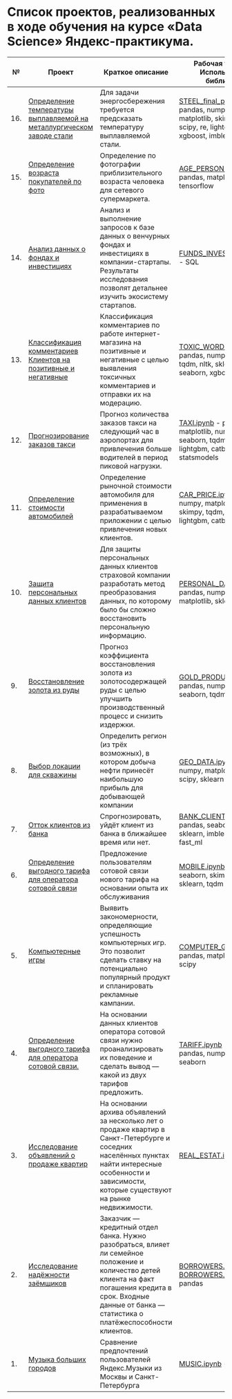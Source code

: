 # Список проектов, реализованных в ходе обучения на курсе «Data Science» Яндекс-практикума.

|№|Проект|Краткое описание|Рабочая тетрадь - Используемые библиотеки|
|---|---|---|---|
|16.|[Определение температуры выплавляемой на металлургическом заводе стали](./projects/README_20_STEEL.md)|Для задачи энергосбережения требуется предсказать температуру выплавляемой стали.|[STEEL_final_project.ipynb](./projects/ds_sprint_20_STEEL_final_project.ipynb) - pandas, numpy, seaborn, matplotlib, skimpy, sklearn, scipy, re, lightgbm, catboost, xgboost, imblearn.pipeline|
|15.|[Определение возраста покупателей по фото](./projects/README_18_AGE_PERSON.md)|Определение по фотографии приблизительного возраста человека для сетевого супермаркета.|[AGE_PERSON.ipynb](./projects/ds_sprint_18_AGE_PERSON_computer_vision.ipynb) - pandas, matplotlib, tensorflow|
|14.|[Анализ данных о фондах и инвестициях](./projects/README_17_SQL_INVESTMENT_FUNDS.md)|Анализ и выполнение запросов к базе данных о венчурных фондах и инвестициях в компании-стартапы. Результаты исследования позволят детальнее изучить экосистему стартапов.|[FUNDS_INVESTMENTSipynb](./projects/ds_sprint_17_SQL_INVESTMENT_FUNDS.ipynb) - SQL|
|13.|[Классификация комментариев Клиентов на позитивные и негативные](./projects/README_16_TOXIC_WORDS.md)|Классификация комментариев по работе интернет-магазина на позитивные и негативные с целью выявления токсичных комментариев и отправки их на модерацию.|[TOXIC_WORDS.ipynb](./projects/ds_sprint_16_TOXIC_WORDS.ipynb) - pandas, numpy, matplotlib, tqdm, nltk, sklearn, lightgbm, seaborn, xgboost|
|12.|[Прогнозирование заказов такси](./projects/README_15_ORDERING_TAXI.md)|Прогноз количества заказов такси на следующий час в аэропортах для привлечения больше водителей в период пиковой нагрузки.|[TAXI.ipynb](./projects/ds_sprint_15_ORDERING_TAXI.ipynb) - pandas, matplotlib, numpy, os, time, seaborn, tqdm, sklearn, lightgbm, catboost, xgboost, statsmodels|
|11.|[Определение стоимости автомобилей](./projects/README_14_AUTO_PRICE.md)|Определение рыночной стоимости автомобиля для применения в разрабатываемом приложении с целью привлечения новых клиентов.|[CAR_PRICE.ipynb](./projects/ds_sprint_14_AUTO_PRICE.ipynb) - pandas, numpy, matplotlib, seaborn, skimpy, tqdm, sklearn, lightgbm, catboost, xgboost|
|10.|[Защита персональных данных клиентов](./projects/README_13_PERSONAL_DATA.md)|Для защиты персональных данных клиентов страховой компании разработать метод преобразования данных, по которому было бы сложно восстановить персональную информацию.|[PERSONAL_DATA.ipynb](./projects/ds_sprint_13_PERSONAL_DATA.ipynb) - pandas, numpy, seaborn, matplotlib, sklearn|
|9.|[Восстановление золота из руды](./projects/README_12_GOLD_PRODUCER.md)|Прогноз коэффициента восстановления золота из золотосодержащей руды с целью улучшить производственный процесс и снизить издержки.|[GOLD_PRODUCER.ipynb](./projects/ds_sprint_12_GOLD_PRODUCER.ipynb) - pandas, numpy, matplotlib, seaborn, tqdm, sklearn|
|8.|[Выбор локации для скважины](./projects/README_11_GEO_DATA.md)|Определить регион (из трёх возможных), в котором добыча нефти принесёт наибольшую прибыль для добывающей компании|[GEO_DATA.ipynb](./projects/ds_sprint_11_GEO_DATA.ipynb) - pandas, numpy, matplotlib, seaborn, scipy, sklearn|
|7.|[Отток клиентов из банка](./projects/README_10_BANK_CLIENTS.md)|Спрогнозировать, уйдёт клиент из банка в ближайшее время или нет.|[BANK_CLIENTS.ipynb](./projects/ds_sprint_10_BANK_CLIENTS.ipynb) - pandas, seaborn, matplotlib, sklearn, imblearn, tqdm, fast_ml|
|6.|[Определение выгодного тарифа для оператора сотовой связи](./projects/README_09_MOBILE_COMPANY.md)|Предложение пользователям сотовой связи нового тарифа на основании опыта их обслуживания|[MOBILE.ipynb](./projects/ds_sprint_09_ML_MOBILE_COMPANY.ipynb) - pandas, seaborn, skimpy, matplotlib, sklearn, tqdm|
|5.|[Компьютерные игры](./projects/README_08_COMPUTER_GAMES.md)|Выявить закономерности, определяющие успешность компьютерных игр. Это позволит сделать ставку на потенциально популярный продукт и спланировать рекламные кампании.|[COMPUTER_GAMES.ipynb](./projects/ds_sprint_08_COMPUTER_GAMES.ipynb) - pandas, matplotlib, numpy, scipy|
|4.|[Определение выгодного тарифа для оператора сотовой связи.](./projects/README_06_BEST_CELLULAR_TARIFF.md "README.md")|На основании данных клиентов оператора сотовой связи нужно проанализировать их поведение и сделать вывод — какой из двух тарифов предложить.|[TARIFF.ipynb](./projects/ds_sprint_06_statistic_BEST_CELLULAR_TARIFF.ipy0nb "notebook.ipynb") - pynb	pandas, numpy, matplotlib, seaborn|
|3.|[Исследование объявлений о продаже квартир](./projects/README_05_REAL_ESTATE_SPB.md "README.md")|На основании архива объявлений за несколько лет о продаже квартир в Санкт-Петербурге и соседних населённых пунктах найти интересные особенности и зависимости, которые существуют на рынке недвижимости.|[REAL_ESTAT.ipynb](./projects/ds_sprint_05_REAL_ESTATE_SPB.ipynb "notebook.ipynb") - pandas|
|2.|[Исследование надёжности заёмщиков](./projects/README_04_RELIABILITY_BORROWERS.md "README.md")|Заказчик — кредитный отдел банка. Нужно разобраться, влияет ли семейное положение и количество детей клиента на факт погашения кредита в срок. Входные данные от банка — статистика о платёжеспособности клиентов.|[BORROWERS.ipynb part-1](./projects/ds_sprint_04_n1_data_preprocessing_RELIABILITY_BORROWERS.ipynb "notebook1.ipynb") [BORROWERS.ipynb part-2](./projects/ds_sprint_04_n2_data_preprocessing_RELIABILITY_BORROWERS.ipynb "notebook2.ipynb")- pandas|
|1.|[Музыка больших городов](./projects/README_03_MUSIC_MOSCOW_SPB.md "README.md")|Сравнение предпочтений пользователей Яндекс.Музыки из Москвы и Санкт-Петербурга|[MUSIC.ipynb](./projects/ds_sprint_03_MUSIC_MOSCOW_SPB.ipynb "notebook.ipynb") - pandas|
